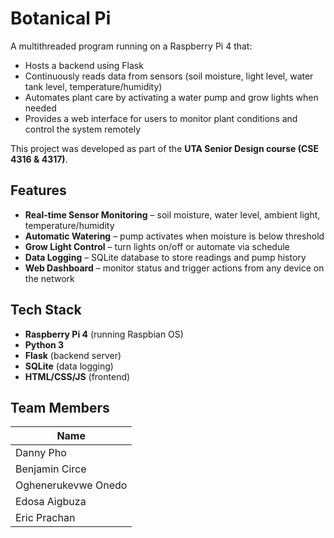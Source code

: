 # Botanical Pi

A multithreaded program running on a Raspberry Pi 4 that:
- Hosts a backend using Flask
- Continuously reads data from sensors (soil moisture, light level, water tank level, temperature/humidity)
- Automates plant care by activating a water pump and grow lights when needed
- Provides a web interface for users to monitor plant conditions and control the system remotely

This project was developed as part of the **UTA Senior Design course (CSE 4316 & 4317)**.


## Features
- **Real-time Sensor Monitoring** – soil moisture, water level, ambient light, temperature/humidity
- **Automatic Watering** – pump activates when moisture is below threshold
- **Grow Light Control** – turn lights on/off or automate via schedule
- **Data Logging** – SQLite database to store readings and pump history
- **Web Dashboard** – monitor status and trigger actions from any device on the network


## Tech Stack
- **Raspberry Pi 4** (running Raspbian OS)
- **Python 3**
- **Flask** (backend server)
- **SQLite** (data logging)
- **HTML/CSS/JS** (frontend)

## Team Members
| Name                |
|---------------------|
| Danny Pho           |
| Benjamin Circe      | 
| Oghenerukevwe Onedo | 
| Edosa Aigbuza       |
| Eric Prachan        |
